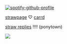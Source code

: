 [![spotify-github-profile](https://spotify-github-profile.kittinanx.com/api/view?uid=wjdes5kajmt1gqhbzctuzbgid&cover_image=true&theme=natemoo-re&show_offline=false&background_color=121212&interchange=true&bar_color=53b14f&bar_color_cover=false)](https://github.com/kittinan/spotify-github-profile) 

[strawpage](https://arminarlertlover.straw.page/) ‪♡ [carrd](https://arrlertt.carrd.co/) 

[straw replies](https://jazzyarlert.straw.page/) !!!! (ponytown)


![](https://cdn.cdnstep.com/eFElt5N5NYdwUYTRkmHo/7.png)





 
 
 

